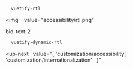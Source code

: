 ```js
  vuetify-rtl
```

<img
   value="accessibility/rtl.png"
></img>

bid-text-2

```html
  vuetify-dynamic-rtl
```

<up-next
  value="[
  'customization/accessibility',
  'customization/internationalization'
  ]"
></up-next>